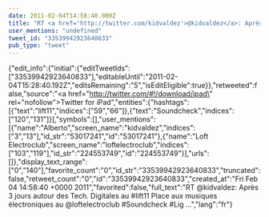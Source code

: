 ```yaml
---
date: 2011-02-04T14:58:40.000Z
title: "RT <a href='http://twitter.com/kidvaldez'>@kidvaldez</a>: Après 3 jours autour des Tech. Digitales au #lift11 Place aux musiques électroniques au <a href='http://twitter.com/loftelectroclub'>@loftelectroclub</a> #Soundcheck #Lig ...″"
user_mentions: "undefined"
tweet_id: "33539942923640833"
pub_type: "tweet"
---
```

{"edit_info":{"initial":{"editTweetIds":["33539942923640833"],"editableUntil":"2011-02-04T15:28:40.192Z","editsRemaining":"5","isEditEligible":true}},"retweeted":false,"source":"<a href=\"http://twitter.com/#!/download/ipad\" rel=\"nofollow\">Twitter for iPad</a>","entities":{"hashtags":[{"text":"lift11","indices":["59","66"]},{"text":"Soundcheck","indices":["120","131"]}],"symbols":[],"user_mentions":[{"name":"Alberto","screen_name":"kidvaldez","indices":["3","13"],"id_str":"53017241","id":"53017241"},{"name":"Loft Electroclub","screen_name":"loftelectroclub","indices":["103","119"],"id_str":"224553749","id":"224553749"}],"urls":[]},"display_text_range":["0","140"],"favorite_count":"0","id_str":"33539942923640833","truncated":false,"retweet_count":"0","id":"33539942923640833","created_at":"Fri Feb 04 14:58:40 +0000 2011","favorited":false,"full_text":"RT @kidvaldez: Après 3 jours autour des Tech. Digitales au #lift11 Place aux musiques électroniques au @loftelectroclub #Soundcheck #Lig ...","lang":"fr"}
